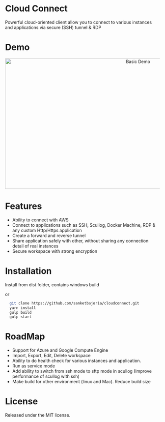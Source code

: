 # Cloud Connect
Powerful cloud-oriented client allow you to connect to various instances and applications via secure (SSH) tunnel & RDP

# Demo
<div style="text-align:center"><img src="https://raw.githubusercontent.com/sanketbajoria/cloudconnect/master/example/cloudconnectoptimize.gif" width="850" height="425" title="Basic Demo" /></div>


# Features
- Ability to connect with AWS
- Connect to applications such as SSH, Scullog, Docker Machine, RDP & any custom Http/Https application
- Create a forward and reverse tunnel
- Share application safely with other, without sharing any connection detail of real instances
- Secure workspace with strong encryption


# Installation
Install from dist folder, contains windows build 

or

```sh
  git clone https://github.com/sanketbajoria/cloudconnect.git
  yarn install
  gulp build
  gulp start
```

# RoadMap
- Support for Azure and Google Compute Engine
- Import, Export, Edit, Delete workspace
- Ability to do health check for various instances and application.
- Run as service mode
- Add ability to switch from ssh mode to sftp mode in scullog (Improve performance of scullog with ssh)
- Make build for other environment (linux and Mac). Reduce build size

# License
Released under the MIT license.
